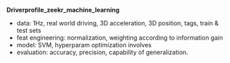 **Driverprofile_zeekr_machine_learning**
- data: 1Hz, real world driving, 3D acceleration, 3D position, tags, train & test sets
- feat engineering: normalization, weighting according to information gain
- model: SVM, hyperparam optimization involves
- evaluation: accuracy, precision, capability of generalization.

